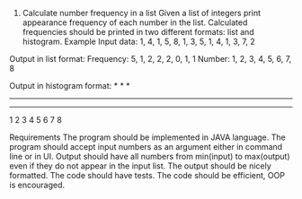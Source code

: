 1. Calculate number frequency in a list
Given a list of integers print appearance frequency of each number in the list.
Calculated frequencies should be printed in two different formats: list and histogram.
Example
Input data:
1, 4, 1, 5, 8, 1, 3, 5, 1, 4, 1, 3, 7, 2

Output in list format:
Frequency: 5, 1, 2, 2, 2, 0, 1, 1
Number: 1, 2, 3, 4, 5, 6, 7, 8

Output in histogram format:
*
*
*
*   * * *
* * * * *   * *
1 2 3 4 5 6 7 8

Requirements
The program should be implemented in JAVA language.
The program should accept input numbers as an argument either in command line or in UI.
Output should have all numbers from min(input) to max(output) even if they do not appear in
the input list.
The output should be nicely formatted.
The code should have tests.
The code should be efficient, OOP is encouraged.
